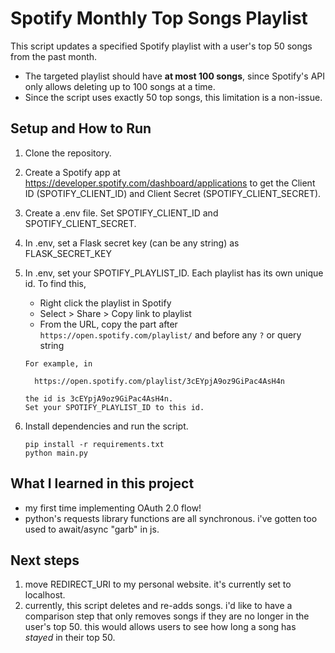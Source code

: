 # Spotify Monthly Top Songs Playlist

This script updates a specified Spotify playlist with a user's top 50 songs from the past month.

- The targeted playlist should have **at most 100 songs**, since Spotify's API only allows deleting up to 100 songs at a time.
- Since the script uses exactly 50 top songs, this limitation is a non-issue.
  
## Setup and How to Run

1. Clone the repository.  
2. Create a Spotify app at https://developer.spotify.com/dashboard/applications to get the Client ID (SPOTIFY_CLIENT_ID) and Client Secret (SPOTIFY_CLIENT_SECRET).
3. Create a .env file. Set SPOTIFY_CLIENT_ID and SPOTIFY_CLIENT_SECRET.
4. In .env, set a Flask secret key (can be any string) as FLASK_SECRET_KEY
5. In .env, set your SPOTIFY_PLAYLIST_ID. Each playlist has its own unique id. To find this,

   - Right click the playlist in Spotify
   - Select > Share > Copy link to playlist
   - From the URL, copy the part after `https://open.spotify.com/playlist/` and before any `?` or query string

   ```
   For example, in 

     https://open.spotify.com/playlist/3cEYpjA9oz9GiPac4AsH4n

   the id is 3cEYpjA9oz9GiPac4AsH4n.
   Set your SPOTIFY_PLAYLIST_ID to this id.
   ```
6. Install dependencies and run the script.

   ```
   pip install -r requirements.txt
   python main.py
   ```


## What I learned in this project

- my first time implementing OAuth 2.0 flow! 
- python's requests library functions are all synchronous. i've gotten too used to await/async "garb" in js.

## Next steps

1. move REDIRECT_URI to my personal website. it's currently set to localhost.
2. currently, this script deletes and re-adds songs. i'd like to have a comparison step that only removes songs if they are no longer in the user's top 50. this would allows users to see how long a song has *stayed* in their top 50.